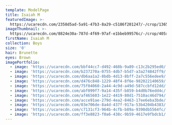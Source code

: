 ```yaml
---
template: ModelPage
title: Isaiah M
featuredImage: >-
  https://ucarecdn.com/2358d5ad-5a91-47b3-8a29-c5186f201247/-/crop/1365x893/0,314/-/preview/
imageThumbnail: >-
  https://ucarecdn.com/8824e30a-787d-4f69-97af-e1bbeb99576c/-/crop/405x513/194,145/-/preview/
firstName: Isaiah M
collection: Boys
size: '0'
hair: Brunette
eyes: Brown
imagePortfolio:
  - image: 'https://ucarecdn.com/bbf44cc7-d492-468b-9a89-c13c2b295ed0/'
  - image: 'https://ucarecdn.com/b237270a-0755-4db7-b5d7-a3a274842ff9/'
  - image: 'https://ucarecdn.com/db6aa1a2-8bdb-4d13-8bff-2a7c556edee9/'
  - image: 'https://ucarecdn.com/d476c848-1229-48f4-8f6e-982022140659/'
  - image: 'https://ucarecdn.com/75f04060-2a44-4c9d-a49d-587ccbfd12dd/'
  - image: 'https://ucarecdn.com/abf099f7-9a14-435f-b859-b4d0b76edd4c/'
  - image: 'https://ucarecdn.com/af465603-1e22-4419-80d1-7510ac46d794/'
  - image: 'https://ucarecdn.com/acce91ae-279d-4ea2-8463-17ee6eba3bde/'
  - image: 'https://ucarecdn.com/03e706de-8a4d-437f-917a-53b4204b4383/'
  - image: 'https://ucarecdn.com/c7131cf3-964b-4cfb-b89a-9390db5564fc/'
  - image: 'https://ucarecdn.com/ff3e8823-f0a6-438c-9b59-4617e9fbdcb1/'
---
```


